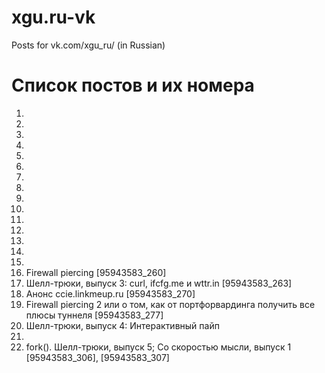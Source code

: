 # xgu.ru-vk
Posts for vk.com/xgu_ru/ (in Russian)

# Список постов и их номера


1. 
2. 
3. 
4. 
5. 
6. 
7. 
8. 
9. 
10. 
11. 
12. 
13. 
14. 
15. 
16. Firewall piercing [95943583_260]
17. Шелл-трюки, выпуск 3: curl, ifcfg.me и wttr.in [95943583_263]
18. Анонс ccie.linkmeup.ru [95943583_270]
19. Firewall piercing 2 или о том, как от портфорвардинга получить все плюсы туннеля [95943583_277]
20. Шелл-трюки, выпуск 4: Интерактивный пайп
21. 
22. fork(). Шелл-трюки, выпуск 5; Со скоростью мысли, выпуск 1 [95943583_306], [95943583_307]
